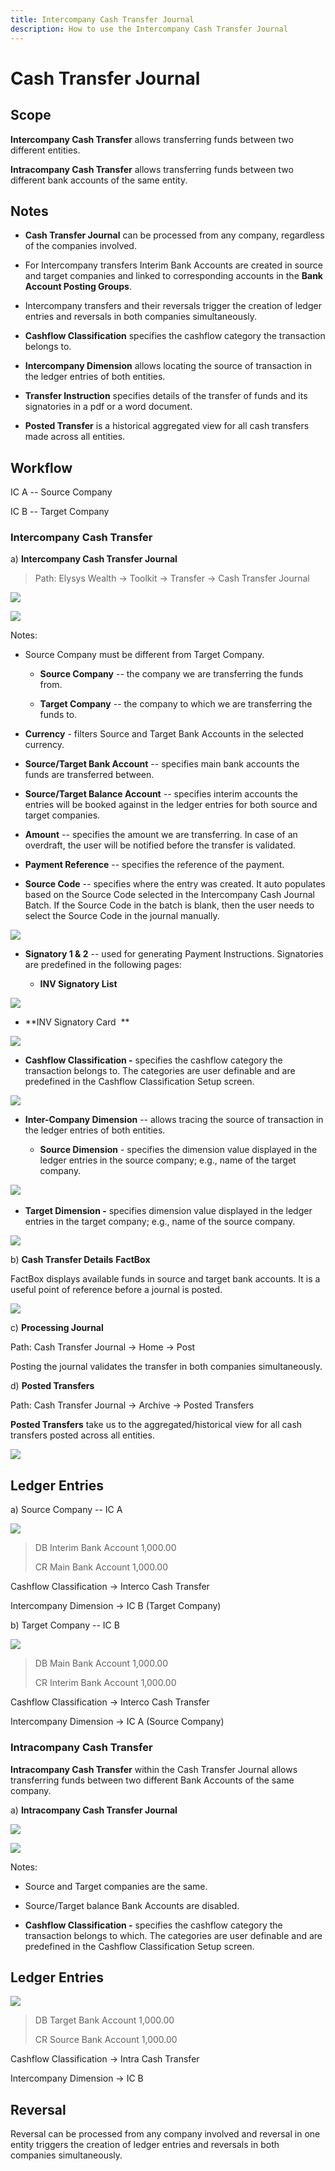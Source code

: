 ```yaml
---
title: Intercompany Cash Transfer Journal
description: How to use the Intercompany Cash Transfer Journal
---
```

# Cash Transfer Journal

## Scope

**Intercompany Cash Transfer** allows transferring funds between two
different entities.

**Intracompany Cash Transfer** allows transferring funds between two
different bank accounts of the same entity.

## Notes

-   **Cash Transfer Journal** can be processed from any company,
    regardless of the companies involved.

-   For Intercompany transfers Interim Bank Accounts are created in
    source and target companies and linked to corresponding accounts in
    the **Bank Account Posting Groups**.

-   Intercompany transfers and their reversals trigger the creation of
    ledger entries and reversals in both companies simultaneously.

-   **Cashflow Classification** specifies the cashflow category the
    transaction belongs to.

-   **Intercompany Dimension** allows locating the source of transaction
    in the ledger entries of both entities.

-   **Transfer Instruction** specifies details of the transfer of funds
    and its signatories in a pdf or a word document.

-   **Posted Transfer** is a historical aggregated view for all cash
    transfers made across all entities.

## Workflow

IC A -- Source Company

IC B -- Target Company

### Intercompany Cash Transfer 

a)  **Intercompany Cash Transfer Journal**

> Path: Elysys Wealth -\> Toolkit -\> Transfer -\> Cash Transfer Journal

![](../../assets/img/CashTransferJournal/image001.png)

![](../../assets/img/CashTransferJournal/image002.png)

Notes:

-   Source Company must be different from Target Company.

    -   **Source Company** -- the company we are transferring the funds
        from.

    -   **Target Company** -- the company to which we are transferring
        the funds to.

-   **Currency** - filters Source and Target Bank Accounts in the
    selected currency.

-   **Source/Target Bank Account** -- specifies main bank accounts the
    funds are transferred between.

-   **Source/Target Balance Account** -- specifies interim accounts the
    entries will be booked against in the ledger entries for both source
    and target companies.

-   **Amount** -- specifies the amount we are transferring. In case of
    an overdraft, the user will be notified before the transfer is
    validated.

-   **Payment Reference** -- specifies the reference of the payment.

-   **Source Code** -- specifies where the entry was created. It auto
    populates based on the Source Code selected in the Intercompany Cash
    Journal Batch. If the Source Code in the batch is blank, then the
    user needs to select the Source Code in the journal manually.

![](../../assets/img/CashTransferJournal/image003.png)

-   **Signatory 1 & 2** -- used for generating Payment Instructions.
    Signatories are predefined in the following pages:

    -   **INV Signatory List**

![](../../assets/img/CashTransferJournal/image004.png)

-   **INV Signatory Card  **

![](../../assets/img/CashTransferJournal/image005.png)

-   **Cashflow Classification -** specifies the cashflow category the
    transaction belongs to. The categories are user definable and are
    predefined in the Cashflow Classification Setup screen.

![](../../assets/img/CashTransferJournal/image006.png)

-   **Inter-Company Dimension** -- allows tracing the source of
    transaction in the ledger entries of both entities.

    -   **Source Dimension** - specifies the dimension value displayed
        in the ledger entries in the source company; e.g., name of the
        target company.

![](../../assets/img/CashTransferJournal/image007.png)
 

-   **Target Dimension -** specifies dimension value displayed in the
    ledger entries in the target company; e.g., name of the source
    company.

![](../../assets/img/CashTransferJournal/image008.png)

b)  **Cash Transfer Details** **FactBox**

FactBox displays available funds in source and target bank accounts. It
is a useful point of reference before a journal is posted.

![](../../assets/img/CashTransferJournal/image009.png)

c)  **Processing Journal**

Path: Cash Transfer Journal -\> Home -\> Post

Posting the journal validates the transfer in both companies
simultaneously.

d)  **Posted Transfers**

Path: Cash Transfer Journal -\> Archive -\> Posted Transfers

**Posted Transfers** take us to the aggregated/historical view for all
cash transfers posted across all entities.

![](../../assets/img/CashTransferJournal/image010.png)

## Ledger Entries

a)  Source Company -- IC A

![](../../assets/img/CashTransferJournal/image011.png)

> DB Interim Bank Account 1,000.00   
>
> CR Main Bank Account 1,000.00 

Cashflow Classification -\> Interco Cash Transfer

Intercompany Dimension -\> IC B (Target Company) 

b)  Target Company -- IC B

![](../../assets/img/CashTransferJournal/image012.png)

> DB Main Bank Account 1,000.00   
>
> CR Interim Bank Account 1,000.00 

Cashflow Classification -\> Interco Cash Transfer

Intercompany Dimension -\> IC A (Source Company) 

### Intracompany Cash Transfer 

**Intracompany Cash Transfer** within the Cash Transfer Journal allows
transferring funds between two different Bank Accounts of the same
company.

a)  **Intracompany Cash Transfer Journal**

![](../../assets/img/CashTransferJournal/image013.png)

![](../../assets/img/CashTransferJournal/image014.png)

Notes:

-   Source and Target companies are the same.

-   Source/Target balance Bank Accounts are disabled.

-   **Cashflow Classification -** specifies the cashflow category the
    transaction belongs to which. The categories are user definable and
    are predefined in the Cashflow Classification Setup screen.  

## Ledger Entries

![](../../assets/img/CashTransferJournal/image015.png)
> DB Target Bank Account 1,000.00   
>
> CR Source Bank Account 1,000.00 

Cashflow Classification -\> Intra Cash Transfer

Intercompany Dimension -\> IC B

## Reversal 

Reversal can be processed from any company involved and reversal in one
entity triggers the creation of ledger entries and reversals in both
companies simultaneously.
